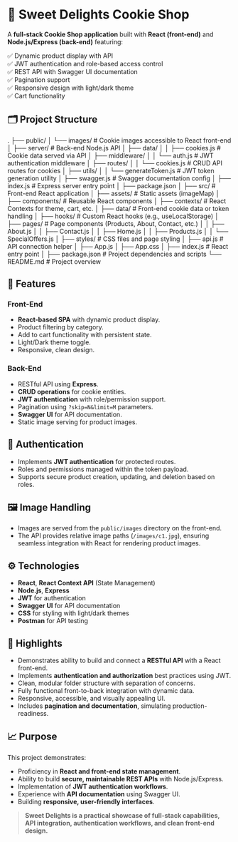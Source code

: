 # 🍪 Sweet Delights Cookie Shop

A **full-stack Cookie Shop application** built with **React (front-end)** and **Node.js/Express (back-end)** featuring:

✅ Dynamic product display with API  
✅ JWT authentication and role-based access control  
✅ REST API with Swagger UI documentation  
✅ Pagination support  
✅ Responsive design with light/dark theme  
✅ Cart functionality

## 🗂️ Project Structure
.
├── public/
│   └── images/                # Cookie images accessible to React front-end
│
├── server/                    # Back-end Node.js API
│   ├── data/
│   │   ├── cookies.js         # Cookie data served via API
│   ├── middleware/
│   │   └── auth.js            # JWT authentication middleware
│   ├── routes/
│   │   └── cookies.js         # CRUD API routes for cookies
│   ├── utils/
│   │   └── generateToken.js   # JWT token generation utility
│   ├── swagger.js             # Swagger documentation config
│   ├── index.js               # Express server entry point
│   ├── package.json
│
├── src/                       # Front-end React application
│   ├── assets/                # Static assets (imageMap)
│   ├── components/            # Reusable React components
│   ├── contexts/              # React Contexts for theme, cart, etc.
│   ├── data/                  # Front-end cookie data or token handling
│   ├── hooks/                 # Custom React hooks (e.g., useLocalStorage)
│   ├── pages/                 # Page components (Products, About, Contact, etc.)
│   │   ├── About.js
│   │   ├── Contact.js
│   │   ├── Home.js
│   │   ├── Products.js
│   │   └── SpecialOffers.js
│   ├── styles/                # CSS files and page styling
│   ├── api.js                 # API connection helper 
│   ├── App.js
│   ├── App.css
│   ├── index.js               # React entry point
│
├── package.json               # Project dependencies and scripts
└── README.md                  # Project overview

## 🚀 Features

### Front-End
- **React-based SPA** with dynamic product display.
- Product filtering by category.
- Add to cart functionality with persistent state.
- Light/Dark theme toggle.
- Responsive, clean design.

### Back-End
- RESTful API using **Express**.
- **CRUD operations** for cookie entities.
- **JWT authentication** with role/permission support.
- Pagination using `?skip=N&limit=M` parameters.
- **Swagger UI** for API documentation.
- Static image serving for product images.

## 🔐 Authentication

- Implements **JWT authentication** for protected routes.
- Roles and permissions managed within the token payload.
- Supports secure product creation, updating, and deletion based on roles.

## 🖼️ Image Handling

- Images are served from the `public/images` directory on the front-end.
- The API provides relative image paths (`/images/c1.jpg`), ensuring seamless integration with React for rendering product images.


## ⚙️ Technologies

- **React**, **React Context API** (State Management)
- **Node.js**, **Express**
- **JWT** for authentication
- **Swagger UI** for API documentation
- **CSS** for styling with light/dark themes
- **Postman** for API testing


## 🎯 Highlights

- Demonstrates ability to build and connect a **RESTful API** with a React front-end.
- Implements **authentication and authorization** best practices using JWT.
- Clean, modular folder structure with separation of concerns.
- Fully functional front-to-back integration with dynamic data.
- Responsive, accessible, and visually appealing UI.
- Includes **pagination and documentation**, simulating production-readiness.


## 📈 Purpose

This project demonstrates:

- Proficiency in **React and front-end state management**.
- Ability to build **secure, maintainable REST APIs** with Node.js/Express.
- Implementation of **JWT authentication workflows**.
- Experience with **API documentation** using Swagger UI.
- Building **responsive, user-friendly interfaces**.


> **Sweet Delights is a practical showcase of full-stack capabilities, API integration, authentication workflows, and clean front-end design.**


